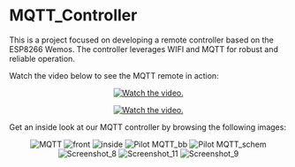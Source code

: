 # MQTT_Controller
This is a project focused on developing a remote controller based on the ESP8266 Wemos. The controller leverages WIFI and MQTT for robust and reliable operation. 

Watch the video below to see the MQTT remote in action:

<p align="center">
  <a href="https://www.youtube.com/watch?v=ua9jz4NaFaA">
     <img src="https://img.youtube.com/vi/ua9jz4NaFaA/0.jpg" alt="Watch the video.">
  </a>
</p>

<p align="center">
  <a href="https://www.youtube.com/watch?v=-ZEsa-9d1Jg">
     <img src="https://img.youtube.com/vi/-ZEsa-9d1Jg/0.jpg" alt="Watch the video.">
  </a>
</p>

Get an inside look at our MQTT controller by browsing the following images:

<p align="center">
  <img src="https://github.com/TanskiSzymon/MQTT_Controller/assets/108231030/f5ae6941-926d-4f62-9072-bbf3b155f4e1" alt="MQTT">
  <img src="https://github.com/TanskiSzymon/MQTT_Controller/assets/108231030/e8af84f0-9d2e-427a-996b-e50e665c60f2" alt="front">
  <img src="https://github.com/TanskiSzymon/MQTT_Controller/assets/108231030/29b71b72-12d5-42c9-8ccd-9be680eccd92" alt="inside">
  <img src="https://github.com/TanskiSzymon/MQTT_Controller/assets/108231030/c8d8514a-a80b-4e5c-bbf4-dc220ae32edc" alt="Pilot MQTT_bb">
  <img src="https://github.com/TanskiSzymon/MQTT_Controller/assets/108231030/1bd571d5-aba7-4c7f-a6ea-48bb84e89ca3" alt="Pilot MQTT_schem">
  <img src="https://github.com/TanskiSzymon/MQTT_Controller/assets/108231030/f298c98f-6a3d-4299-86c3-6f291e00cb8a" alt="Screenshot_8">
  <img src="https://github.com/TanskiSzymon/MQTT_Controller/assets/108231030/87b688e0-1262-49c1-aa81-b957b6d08965" alt="Screenshot_11">
  <img src="https://github.com/TanskiSzymon/MQTT_Controller/assets/108231030/db0c2761-144c-4214-964d-a530d0637b24" alt="Screenshot_9">
</p>

